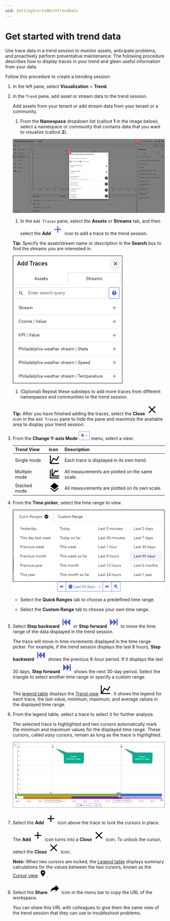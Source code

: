```yaml
---
uid: GettingStartedWithTrendData
---
```


# Get started with trend data

Use trace data in a trend session to monitor assets, anticipate problems, and proactively perform preventative maintenance. The following procedure describes how to display traces in your trend and glean useful information from your data.

Follow this procedure to create a trending session:

1. In the left pane, select **Visualization** > **Trend**.
   
1. In the `Trend` pane, add asset or stream data to the trend session. 

    Add assets from your tenant or add stream data from your tenant or a community.

    1. From the **Namespace** dropdown list (callout **1** in the image below), select a namespace or community that contains data that you want to visualize (callout **2**).

    ![Select namespace/community](images/select-namespace-community.png)

    1. In the `Add Traces` pane, select the **Assets** or **Streams** tab, and then select the **Add** 
    ![add](../_icons/plus-thick-alt.svg) icon to add a trace to the trend session.

    **Tip:** Specify the asset/stream name or description in the **Search** box to find the streams you are interested in.
    
    ![Add traces](images/add-traces.png)

    1. (Optional) Repeat these substeps to add more traces from different namespaces and communities to the trend session.  

    **Tip:** After you have finished adding the traces, select the **Close** ![close](../_icons/window-close.svg) icon in the `Add Traces` pane to hide the pane and maximize the available area to display your trend session.
        
1. From the **Change Y-axis Mode** ![Trend views menu](images/trend-views-icon.png) menu, select a view:

    | Trend View | Icon | Description |
    |--|--|--|
    | Single mode |  ![single mode](../_icons/chart-line.svg) | Each trace is displayed in its own trend. |
    | Multiple mode | ![multiple mode](../_icons/chart-multiple.svg) | All measurements are plotted on the same scale. |
    | Stacked mode | ![stacked mode](../_icons/layers.svg) | All measurements are plotted on its own scale. |

1. From the **Time picker**, select the time range to view. 

    ![Time picker](images/Time-picker.png)
    
    - Select the **Quick Ranges** tab to choose a predefined time range.
    
    - Select the **Custom Range** tab to choose your own time range.

1. Select **Step backward** ![step backward](../_icons/skip-backward.svg) or **Step forward** ![step forward](../_icons/skip-forward.svg) to move the time range of the data displayed in the trend session.

   The trace will move in time increments displayed in the time range picker. For example, if the trend session displays the last 8 hours, **Step backward** ![step backward](../_icons/skip-backward.svg) shows the previous 8-hour period. If it displays the last 30 days, **Step forward** ![step forward](../_icons/skip-forward.svg) shows the next 30-day period. Select the triangle to select another time range or specify a custom range.

   The [legend table](xref:LegendTableReference) displays the [Trend view](xref:LegendTableReference#trace-view) ![trend](../_icons/chart-line.svg). It shows the legend for each trace, the last value, minimum, maximum, and average values in the displayed time range.

1. From the legend table, select a trace to select it for further analysis.

    The selected trace is highlighted and two cursors automatically mark the minimum and maximum values for the displayed time range. These cursors, called *easy cursors,* remain as long as the trace is highlighted.

    ![Maximum and minimum cursors](images/Max_min_cursors.png)

1. Select the **Add** ![add](../_icons/plus-thick.svg) icon above the trace to lock the cursors in place.
    
    The **Add** ![add](../_icons/plus-thick.svg) icon turns into a **Close** ![close](../_icons/window-close.svg) icon. To unlock the cursor, select the **Close** ![close](../_icons/window-close.svg) icon.

    **Note:** When two cursors are locked, the [Legend table](xref:LegendTableReference) displays summary calculations for the values between the two cursors, known as the [Cursor view](xref:LegendTableReference#cursor-view) ![cursor](../_icons/map-marker.svg).

1. Select the **Share** ![share](../_icons/share.svg) icon in the menu bar to copy the URL of the workspace. 

    You can share this URL with colleagues to give them the same view of the trend session that they can use to troubleshoot problems.
